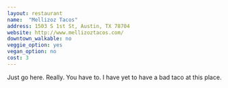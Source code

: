 ```yaml
---
layout: restaurant
name:  "Mellizoz Tacos"
address: 1503 S 1st St, Austin, TX 78704
website: http://www.mellizoztacos.com/
downtown_walkable: no
veggie_option: yes
vegan_option: no
cost: 3
---
```


Just go here. Really. You have to. I have yet to have a bad taco at this place.

